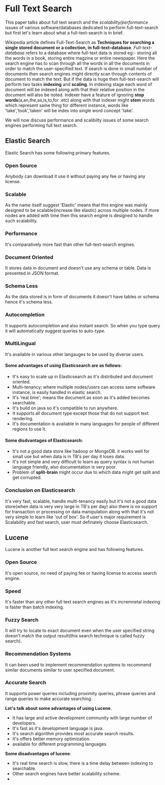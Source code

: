 # Full Text Search
This paper talks about full text search and the *scalability/performance* issues of various software/databases dedicated to perform full-text-search
but first let's learn about what a full-text-search is in brief.

Wikipedia article defines Full-Text-Search as **Techniques for searching a single stored document or a collection, in full-text-database**.
*Full-text-database* refers to a database where full-text data is stored eg:- storing all the words in a book, storing entire magzine or entire newspaper. Here the search engine has to scan through all the words in all the documents in order to match the user-specified text.
If search is done in small number of documents then search engines might directly scan through contents of document to match the text. But if the data is huge 
then full-text-search will perform two tasks **indexing** and **scaling**. In indexing stage each word of document will be indexed along with that their relative
position in the document will also be noted. Indexer have a feature of ignoring **stop words**(a,an,the,as,is,to,for .etc) along with that indexer might **stem** 
words which represent same thing for different instance, words like 'take','took','taken' will be index into single word concept 'take'.

We will now discuss performance and scalibilty issues of some search engines performing full text search.

## Elastic Search 
Elastic Search has some following primary features.

### Open Source
Anybody can download it use it without paying any fee or having any license.

### Scalable
As the name itself suggest 'Elastic' means that this engine was mainly designed to be scalable(increase like elastic) across multiple nodes. if more nodes are
added with time then this search engine is designed to handle such scalability.

### Performance
It's comparatively more fast than other full-text-search engines.

### Document Oriented
It stores data in document and doesn't use any schema or table. Data is presented in JSON format.

### Schema Less
As the data stored is in form of documents it doesn't have tables or schema hence it's schema less.

### Autocompletion
It supports autocompletion and also instant search. So when you type query it will automatically suggest queries to auto-type.

### MultiLingual
It's available in various other langauges to be used by diverse users.

#### Some advantages of using Elasticsearch are as follows:
* It's easy to scale up in Elasticsearch as it's distributed and document oriented.
* Multi-tenancy; where multiple nodes/users can access same software instance, is easily handled in elastic search.
* It's 'real time'; means the document as soon as it's added becomes searchable.
* It's build on java so it's compatible to run anywhere.
* It supports all document type except those that do not support text rendering.
* It's documentation is available in many languages for people of different regions to use it.

#### Some disdvantages of Elasticsearch:
* It's not a good data store like hadoop or MongoDB. it works well for small use but when data is in TB's per day it loses data.
* It's not simple and very difficult to learn as query syntax is not human language friendly, also documentation is very poor.
* Problem of **split-brain** might occur due to which data might get split and get corrupted.

### Conclusion on Elasticsearch
It's very fast, scalable, handle multi-tenancy easily but it's not a good data store(when data is very very large in TB's per day) also there is no support for
transaction or processing on data manipulation along with that it's not very simple to learn like 'out of box'. So if user's major requirement is Scalability
and fast search, user must definately choose Elasticsearch.

## Lucene
Lucene is another full text search engine and has following features.

### Open Source
It's open source, no need of paying fee or having license to access search engine.

### Speed
It's faster than any other full text search engines as it's incremnetal indexing is faster than batch indexing.

### Fuzzy Search
It will try to locate to exact document even when the user specified string doesn't match the output result(this search technique is called fuzzy search).

### Recommendation Systems
It can been used to implement recommendation systems to recommend similar documents similar to user specified document.

### Accurate Search
It supports power queries including proximity queries, phrase queries and range queries to make accurate searching.

**Let's talk about some advantages of using Lucene**.
* It has large and active development community with large number of developers.
* It's fast as it's development language is java.
* It's search algorithm provides most accurate search results.
* It's offers better memory optimization.
* available for different programming languages

**Some disadvantages of lucene**:
* It's real time search is slow, there is a time delay between indexing to searchable.
* Other search engines have better scalability scheme.
* 


